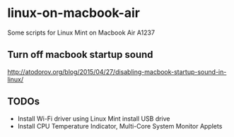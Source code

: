 # linux-on-macbook-air
Some scripts for Linux Mint on Macbook Air A1237

## Turn off macbook startup sound
http://atodorov.org/blog/2015/04/27/disabling-macbook-startup-sound-in-linux/

## TODOs
* Install Wi-Fi driver using Linux Mint install USB drive
* Install CPU Temperature Indicator, Multi-Core System Monitor Applets
